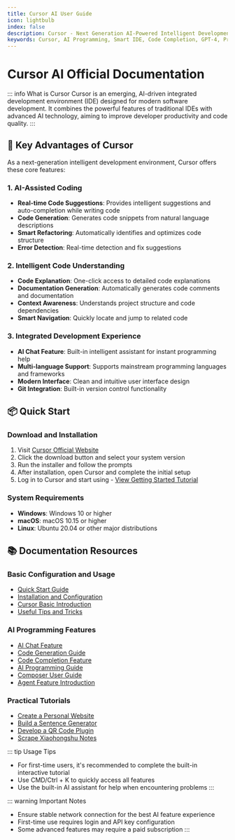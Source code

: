 ```yaml
---
title: Cursor AI User Guide
icon: lightbulb
index: false
description: Cursor - Next Generation AI-Powered Intelligent Development Environment, Providing Real-time Code Suggestions and Smart Programming Assistance
keywords: Cursor, AI Programming, Smart IDE, Code Completion, GPT-4, Programming Efficiency
---
```


# Cursor AI Official Documentation

::: info What is Cursor
Cursor is an emerging, AI-driven integrated development environment (IDE) designed for modern software development. It combines the powerful features of traditional IDEs with advanced AI technology, aiming to improve developer productivity and code quality.
:::

## 🚀 Key Advantages of Cursor

As a next-generation intelligent development environment, Cursor offers these core features:

### 1. AI-Assisted Coding

- **Real-time Code Suggestions**: Provides intelligent suggestions and auto-completion while writing code
- **Code Generation**: Generates code snippets from natural language descriptions
- **Smart Refactoring**: Automatically identifies and optimizes code structure
- **Error Detection**: Real-time detection and fix suggestions

### 2. Intelligent Code Understanding

- **Code Explanation**: One-click access to detailed code explanations
- **Documentation Generation**: Automatically generates code comments and documentation
- **Context Awareness**: Understands project structure and code dependencies
- **Smart Navigation**: Quickly locate and jump to related code

### 3. Integrated Development Experience

- **AI Chat Feature**: Built-in intelligent assistant for instant programming help
- **Multi-language Support**: Supports mainstream programming languages and frameworks
- **Modern Interface**: Clean and intuitive user interface design
- **Git Integration**: Built-in version control functionality

## 📦 Quick Start

### Download and Installation

1. Visit [Cursor Official Website](https://cursor.sh)
2. Click the download button and select your system version
3. Run the installer and follow the prompts
4. After installation, open Cursor and complete the initial setup
5. Log in to Cursor and start using - [View Getting Started Tutorial](../wiki/user-guide/cursor-introduction)

### System Requirements

- **Windows**: Windows 10 or higher
- **macOS**: macOS 10.15 or higher
- **Linux**: Ubuntu 20.04 or other major distributions

## 📚 Documentation Resources

### Basic Configuration and Usage

- [Quick Start Guide](../wiki/user-guide/quick-start)
- [Installation and Configuration](../wiki/user-guide/install)
- [Cursor Basic Introduction](../wiki/user-guide/cursor-introduction)
- [Useful Tips and Tricks](../wiki/user-guide/cursor-tips)

### AI Programming Features

- [AI Chat Feature](../wiki/user-guide/ai-chat)
- [Code Generation Guide](../wiki/user-guide/code-generation)
- [Code Completion Feature](../wiki/user-guide/code-completion)
- [AI Programming Guide](../wiki/user-guide/ai-programming-guide)
- [Composer User Guide](../wiki/user-guide/composer)
- [Agent Feature Introduction](../wiki/user-guide/agent)

### Practical Tutorials

- [Create a Personal Website](../wiki/user-guide/make-a-website)
- [Build a Sentence Generator](../wiki/user-guide/make-a-sentence-generator)
- [Develop a QR Code Plugin](../wiki/user-guide/make-a-qr-code-plugin)
- [Scrape Xiaohongshu Notes](../wiki/user-guide/grab-red-book-notes)

::: tip Usage Tips

- For first-time users, it's recommended to complete the built-in interactive tutorial
- Use CMD/Ctrl + K to quickly access all features
- Use the built-in AI assistant for help when encountering problems
  :::

::: warning Important Notes

- Ensure stable network connection for the best AI feature experience
- First-time use requires login and API key configuration
- Some advanced features may require a paid subscription
  :::
